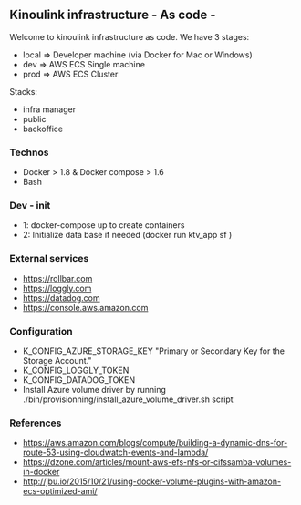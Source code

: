 ## Kinoulink infrastructure - As code -

Welcome to kinoulink infrastructure as code. We have 3 stages:
- local => Developer machine (via Docker for Mac or Windows)
- dev => AWS ECS Single machine
- prod => AWS ECS Cluster

Stacks:
- infra manager
- public
- backoffice

### Technos

- Docker > 1.8 & Docker compose > 1.6
- Bash

### Dev - init

- 1: docker-compose up to create containers
- 2: Initialize data base if needed (docker run ktv_app sf )

### External services

- https://rollbar.com
- https://loggly.com
- https://datadog.com
- https://console.aws.amazon.com

### Configuration

- K_CONFIG_AZURE_STORAGE_KEY "Primary or Secondary Key for the Storage Account."
- K_CONFIG_LOGGLY_TOKEN
- K_CONFIG_DATADOG_TOKEN
- Install Azure volume driver by running ./bin/provisionning/install_azure_volume_driver.sh script

### References

- https://aws.amazon.com/blogs/compute/building-a-dynamic-dns-for-route-53-using-cloudwatch-events-and-lambda/
- https://dzone.com/articles/mount-aws-efs-nfs-or-cifssamba-volumes-in-docker
- http://jbu.io/2015/10/21/using-docker-volume-plugins-with-amazon-ecs-optimized-ami/

